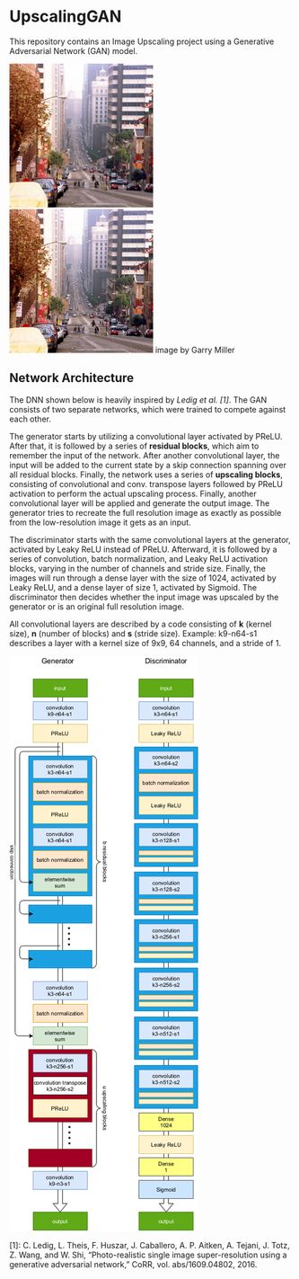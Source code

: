 # UpscalingGAN
This repository contains an Image Upscaling project using a Generative Adversarial Network (GAN) model. 

![low resolution image](doc/images/san-francisco-low.png "low resolution image")![high resolution image](doc/images/san-francisco-full.png "high resolution image")
image by Garry Miller

## Network Architecture
The DNN shown below is heavily inspired by <cite>Ledig et al. [1]</cite>. The GAN consists of two separate networks, which were trained to compete against each other.

The generator starts by utilizing a convolutional layer activated by PReLU. After that, it is followed by a series of **residual blocks**, which aim to remember the input of the network. After another convolutional layer, the input will be added to the current state by a skip connection spanning over all residual blocks. Finally, the network uses a series of **upscaling blocks**, consisting of convolutional and conv. transpose layers followed by PReLU activation to perform the actual upscaling process. Finally, another convolutional layer will be applied and generate the output image. The generator tries to recreate the full resolution image as exactly as possible from the low-resolution image it gets as an input.

The discriminator starts with the same convolutional layers at the generator, activated by Leaky ReLU instead of PReLU. Afterward, it is followed by a series of convolution, batch normalization, and Leaky ReLU activation blocks, varying in the number of channels and stride size. Finally, the images will run through a dense layer with the size of 1024, activated by Leaky ReLU, and a dense layer of size 1, activated by Sigmoid. The discriminator then decides whether the input image was upscaled by the generator or is an original full resolution image.

All convolutional layers are described by a code consisting of **k** (kernel size), **n** (number of blocks) and **s** (stride size). Example: k9-n64-s1 describes a layer with a kernel size of 9x9, 64 channels, and a stride of 1. 

![model](doc/images/gen_and_dis.png "model")


[1]: C. Ledig, L. Theis, F. Huszar, J. Caballero, A. P. Aitken,
A. Tejani, J. Totz, Z. Wang, and W. Shi, “Photo-realistic single
image super-resolution using a generative adversarial network,”
CoRR, vol. abs/1609.04802, 2016.
